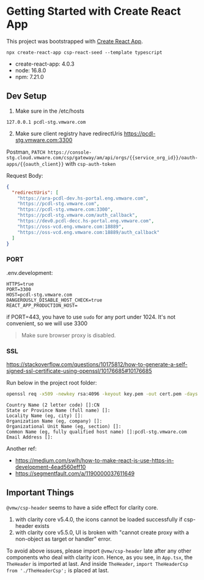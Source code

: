 # Getting Started with Create React App

This project was bootstrapped with [Create React App](https://github.com/facebook/create-react-app).

`npx create-react-app csp-react-seed --template typescript`

- create-react-app: 4.0.3
- node: 16.8.0
- npm: 7.21.0

## Dev Setup

1. Make sure in the /etc/hosts

```
127.0.0.1 pcdl-stg.vmware.com
```

2. Make sure client registry have redirectUris https://pcdl-stg.vmware.com:3300

Postman, `PATCH https://console-stg.cloud.vmware.com/csp/gateway/am/api/orgs/{{service_org_id}}/oauth-apps/{{oauth_client}}` with `csp-auth-token`

Request Body:

```json
{
  "redirectUris": [
    "https://ara-pcdl-dev.hs-portal.eng.vmware.com",
    "https://pcdl-stg.vmware.com",
    "https://pcdl-stg.vmware.com:3300",
    "https://pcdl-stg.vmware.com/auth_callback",
    "https://dev0.pcdl-decc.hs-portal.eng.vmware.com",
    "https://oss-vcd.eng.vmware.com:18889",
    "https://oss-vcd.eng.vmware.com:18889/auth_callback"
  ]
}
```

### PORT

.env.development:

```
HTTPS=true
PORT=3300
HOST=pcdl-stg.vmware.com
DANGEROUSLY_DISABLE_HOST_CHECK=true
REACT_APP_PRODUCTION_HOST=
```

if PORT=443, you have to use `sudo` for any port under 1024. It's not convenient, so we will use 3300

> Make sure browser proxy is disabled.

### SSL

https://stackoverflow.com/questions/10175812/how-to-generate-a-self-signed-ssl-certificate-using-openssl/10176685#10176685

Run below in the project root folder:

```bash
openssl req -x509 -newkey rsa:4096 -keyout key.pem -out cert.pem -days 365 -nodes
```

```
Country Name (2 letter code) []:CN
State or Province Name (full name) []:
Locality Name (eg, city) []:
Organization Name (eg, company) []:
Organizational Unit Name (eg, section) []:
Common Name (eg, fully qualified host name) []:pcdl-stg.vmware.com
Email Address []:
```

Another ref:

- https://medium.com/swlh/how-to-make-react-js-use-https-in-development-4ead560eff10
- https://segmentfault.com/a/1190000037611649

## Important Things

`@vmw/csp-header` seems to have a side effect for clarity core.

1. with clarity core v5.4.0, the icons cannot be loaded successfully if csp-header exists
2. with clarity core v5.5.0, UI is broken with "cannot create proxy with a non-object as target or handler" error.

To avoid above issues, please import `@vmw/csp-header` late after any other components who deal with clarity icon. Hence, as you see, in `App.tsx`, the `TheHeader` is imported at last. And inside `TheHeader`, `import TheHeaderCsp from './TheHeaderCsp';` is placed at last.
